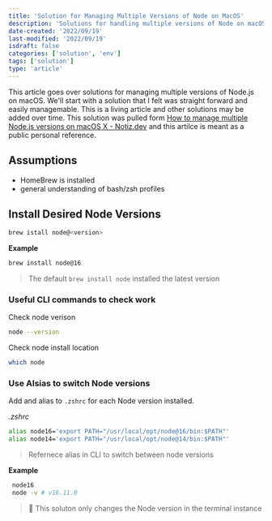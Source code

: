 ```yaml
---
title: 'Solution for Managing Multiple Versions of Node on MacOS'
description: 'Solutions for handling multiple versions of Node on macOS using HomeBrew'
date-created: '2022/09/19'
last-modified: '2022/09/19'
isdraft: false
categories: ['solution', 'env']
tags: ['solution']
type: 'article'
---
```


This article goes over solutions for managing multiple versions of Node.js on macOS. We'll start with a solution that I felt was straight forward and easily managemable. This is a living article and other solutions may be added over time. This solution was pulled form [How to manage multiple Node.js versions on macOS X - Notiz.dev](https://notiz.dev/blog/how-to-manage-multiple-node-versions-on-mac) and this artilce is meant as a public personal reference. 

## Assumptions 

- HomeBrew is installed 
- general understanding of bash/zsh profiles

## Install Desired Node Versions

```sh
brew istall node@<version>
```

__Example__

```sh
brew install node@16
```

> The default `brew install node` installed the latest version 

### Useful CLI commands to check work

Check node verison 

```sh 
node --version 
```

Check node install location
```sh
which node
```

### Use Alsias to switch Node versions

Add and alias to `.zshrc` for each Node version installed. 

*.zshrc*
```sh
alias node16='export PATH="/usr/local/opt/node@16/bin:$PATH"'
alias node14='export PATH="/usr/local/opt/node@14/bin:$PATH"'
```

> Refernece alias in CLI to switch between node versions 

**Example**
```sh 
 node16
 node -v # v16.11.0
```

> 📔 This soluton only changes the Node version in the terminal instance